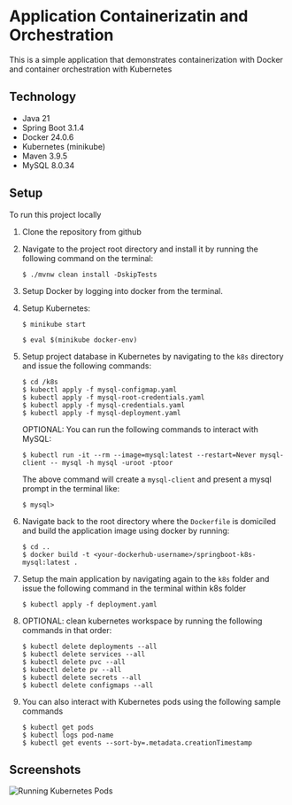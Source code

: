 # Application Containerizatin and Orchestration

This is a simple application that demonstrates containerization with Docker and container orchestration with Kubernetes

## Technology

- Java 21
- Spring Boot 3.1.4
- Docker 24.0.6
- Kubernetes (minikube)
- Maven 3.9.5
- MySQL 8.0.34

## Setup

To run this project locally

1. Clone the repository from github
2. Navigate to the project root directory and install it by running the following command on the terminal:

   `$ ./mvnw clean install -DskipTests`

3. Setup Docker by logging into docker from the terminal.
4. Setup Kubernetes:

   `$ minikube start`

   `$ eval $(minikube docker-env)`

5. Setup project database in Kubernetes by navigating to the `k8s` directory and issue the following commands:

   `$ cd /k8s`  
   `$ kubectl apply -f mysql-configmap.yaml`  
   `$ kubectl apply -f mysql-root-credentials.yaml`  
   `$ kubectl apply -f mysql-credentials.yaml`  
   `$ kubectl apply -f mysql-deployment.yaml`  

   OPTIONAL: You can run the following commands to interact with MySQL:

   `$ kubectl run -it --rm --image=mysql:latest --restart=Never mysql-client -- mysql -h mysql -uroot -ptoor`

   The above command will create a `mysql-client` and present a mysql prompt in the terminal like:

   `$ mysql> `

6. Navigate back to the root directory where the `Dockerfile` is domiciled and build the application image using docker by running:

   `$ cd ..`  
   `$ docker build -t <your-dockerhub-username>/springboot-k8s-mysql:latest .`

7. Setup the main application by navigating again to the `k8s` folder and issue the following command in the terminal within k8s folder

   `$ kubectl apply -f deployment.yaml`

8. OPTIONAL: clean kubernetes workspace by running the following commands in that order:

   `$ kubectl delete deployments --all`  
   `$ kubectl delete services --all`  
   `$ kubectl delete pvc --all`  
   `$ kubectl delete pv --all`  
   `$ kubectl delete secrets --all`  
   `$ kubectl delete configmaps --all`  

9. You can also interact with Kubernetes pods using the following sample commands

   `$ kubectl get pods`  
   `$ kubectl logs pod-name`  
   `$ kubectl get events --sort-by=.metadata.creationTimestamp`

## Screenshots


![Running Kubernetes Pods](file:///home/maxwel/Pictures/Screenshots/Screenshot%20from%202023-10-24%2001-58-33.png?raw=true "Running Kubernetes Pods")

